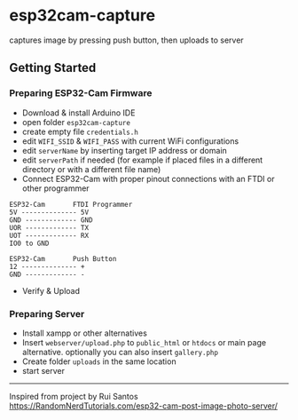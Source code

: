 # esp32cam-capture

captures image by pressing push button, then uploads to server

## Getting Started
### Preparing ESP32-Cam Firmware
- Download & install Arduino IDE
- open folder `esp32cam-capture`
- create empty file `credentials.h`
- edit `WIFI_SSID` & `WIFI_PASS` with current WiFi configurations
- edit `serverName` by inserting target IP address or domain
- edit `serverPath` if needed (for example if placed files in a different directory or with a different file name)
- Connect ESP32-Cam with proper pinout connections with an FTDI or other programmer

```
ESP32-Cam       FTDI Programmer
5V -------------- 5V
GND ------------- GND
UOR ------------- TX
UOT ------------- RX
IO0 to GND

ESP32-Cam       Push Button
12 -------------- +
GND ------------- -
```

- Verify & Upload

### Preparing Server
- Install xampp or other alternatives
- Insert `webserver/upload.php` to `public_html` or `htdocs` or main page alternative. optionally you can also insert `gallery.php`
- Create folder `uploads` in the same location
- start server

---

Inspired from project by Rui Santos https://RandomNerdTutorials.com/esp32-cam-post-image-photo-server/
